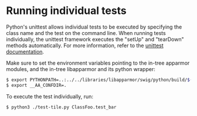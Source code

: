 # Running individual tests

Python's unittest allows individual tests to be executed by specifying the class name and the test on the command line.
When running tests individually, the unittest framework executes the "setUp" and "tearDown" methods automatically.
For more information, refer to the [unittest documentation](https://docs.python.org/3/library/unittest.html).

Make sure to set the environment variables pointing to the in-tree apparmor modules, and the in-tree libapparmor and its python wrapper:

```bash
$ export PYTHONPATH=..:../../libraries/libapparmor/swig/python/build/$(/usr/bin/python3 -c "import distutils.util; import platform; print(\"lib.%s-%s\" %(distutils.util.get_platform(), platform.python_version()[:3]))")
$ export __AA_CONFDIR=.
```

To execute the test individually, run:

```bash
$ python3 ./test-tile.py ClassFoo.test_bar
```